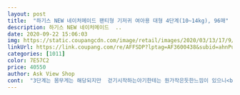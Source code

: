 ```yaml
---
layout: post 
title:  "하기스 NEW 네이처메이드 팬티형 기저귀 여아용 대형 4단계(10~14kg), 96매" 
description: 하기스 NEW 네이처메이드  ..
date: 2020-09-22 15:06:03 
img: https://static.coupangcdn.com/image/retail/images/2020/03/13/17/9/5ea74dd4-24aa-4338-a397-4269bc7866d5.jpg 
linkUrl: https://link.coupang.com/re/AFFSDP?lptag=AF3600438&subid=ahnPublicAsk&pageKey=1343596451&itemId=2371086665&vendorItemId=70367044809&traceid=V0-113-3d187fb731fe9816 
categories: [1011] 
color: 7E57C2 
price: 40550 
author: Ask View Shop 
cont:  "3단계는 몸무게는 해당되지만  걷기시작하는아기한테는 뭔가작은듯한느낌이 있으니<br/>구매한지는 일주일이 넘었는데ㅎㅎ귀찮다가 쓰다보니 넘 좋아서 굳이? 후기 남겨요기존에도 네이처메이드 써보긴 했는데, 제가 하기스를 좋아해서 제품을 이것 저것 섞어 사용하거든요, 최근에는 맥스드라이 신제품이 너무 좋아서 그 제품만 사용하고 있었다가 새로 나왔다고 해서 사용해봤어요(새로 나왔다면 한번씩 사용해봐야 직성이 풀리는ㅋㅋ) 첫째 때 사용하고 남아있던 네이처메이드 구제품이 있어서 비교를 해봤는데 기저귀가 좀 커졌더라구요그래서 보니까 와이드앤롱 흡수패드라고, 정말 길어지고 넓어졌어요 기저귀 놓고만 봐도ㅎㅎ 둘째 입혔을 때 충분히 엉덩이를 감싸주는 느낌이 좋더라구요그리고 네이처메이드하면 부드러운 촉감인데 로션이 추가되서 그런지 기존 제품보다 더 얇고 부드러워졌어요! 이건 진짜 어느 기저귀와 비교해도 네이처메이드가 최고인듯 해요! 제 주변 엄마들도 다 칭찬ㅎㅎㅎ부들부들 피부 닿았을 때 느낌이 정말 좋아요그리고 디자인도 딱 티내고 자연주의 제품개인적으로 하기스 제품 중에 네이처메이드 디자인이 제일 이뻐요 아기 입혀 놓고 보면 넘 뿌듯ㅋ흡수력이나 매직테이프는 원래도 좋았으니까(특히 매직테이프때문에 팬티형은 하기스를 포기할 수가 없어여ㅎㅎㅎ) 암튼 혼자 쓰기 아까워서 소문내고 싶네요, 네이처메이드 좋아요 여러분ㅎㅎㅎ<br/>단계잘보셔야할듯요<br/>돌아기 키78 몸무게 10.<br/>4입니다 허벅지돼지구 엉덩이가큰거같진않은데 ㅁㅁ꺼도써보고 ㅍㅍㅅ도써보고 ㅍㄴㄹㅍ도 써봣는데 자꾸 밤에 쉬가 새는거에요 ㅠㅠ 하기스써보래서 밤기저귀로유명하진않지만 일단사서써봣어요 ㅁㅁ보다 엉덩이 더 잘가려주고 새지도않네요 만족하고쓰고있습니다 배도더 많이덮어주네요<br/>매번 주문하는기저귀예요<br/>발진일어나지않고 좋은것같아요<br/>저희아기 9.<br/>7킬로인데 4단계 사용해요<br/>참고로 키는 큰편에속하고 돌 갓 지났으며 체격은 보통인 아기입니다<br/>" 
---
```

